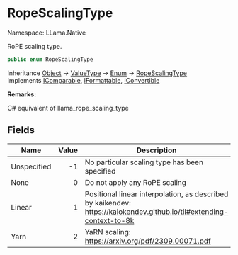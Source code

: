 # RopeScalingType

Namespace: LLama.Native

RoPE scaling type.

```csharp
public enum RopeScalingType
```

Inheritance [Object](https://docs.microsoft.com/en-us/dotnet/api/system.object) → [ValueType](https://docs.microsoft.com/en-us/dotnet/api/system.valuetype) → [Enum](https://docs.microsoft.com/en-us/dotnet/api/system.enum) → [RopeScalingType](./llama.native.ropescalingtype.md)<br>
Implements [IComparable](https://docs.microsoft.com/en-us/dotnet/api/system.icomparable), [IFormattable](https://docs.microsoft.com/en-us/dotnet/api/system.iformattable), [IConvertible](https://docs.microsoft.com/en-us/dotnet/api/system.iconvertible)

**Remarks:**

C# equivalent of llama_rope_scaling_type

## Fields

| Name | Value | Description |
| --- | --: | --- |
| Unspecified | -1 | No particular scaling type has been specified |
| None | 0 | Do not apply any RoPE scaling |
| Linear | 1 | Positional linear interpolation, as described by kaikendev: https://kaiokendev.github.io/til#extending-context-to-8k |
| Yarn | 2 | YaRN scaling: https://arxiv.org/pdf/2309.00071.pdf |
